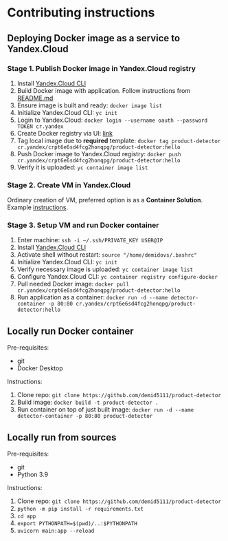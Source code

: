 # Contributing instructions

## Deploying Docker image as a service to Yandex.Cloud

### Stage 1. Publish Docker image in Yandex.Cloud registry

1. Install [Yandex.Cloud CLI][1]
2. Build Docker image with application. Follow instructions from [README.md](./README.md)
3. Ensure image is built and ready: `docker image list`
4. Initialize Yandex.Cloud CLI: `yc init`
5. Login to Yandex.Cloud: `docker login --username oauth --password TOKEN cr.yandex`
6. Create Docker registry via
   UI: [link](https://cloud.yandex.ru/docs/container-registry/operations/registry/registry-create)
7. Tag local image due to **required** template:
   `docker tag product-detector cr.yandex/crpt6e6sd4fcg2honqpg/product-detector:hello`
8. Push Docker image to Yandex.Cloud registry:
   `docker push cr.yandex/crpt6e6sd4fcg2honqpg/product-detector:hello`
9. Verify it is uploaded: `yc container image list`

### Stage 2. Create VM in Yandex.Cloud

Ordinary creation of VM, preferred option is as a **Container Solution**.
Example [instructions][2].

### Stage 3. Setup VM and run Docker container

1. Enter machine: `ssh -i ~/.ssh/PRIVATE_KEY USER@IP`
2. Install [Yandex.Cloud CLI][1]
3. Activate shell without restart: `source "/home/demidovs/.bashrc"`
4. Initialize Yandex.Cloud CLI: `yc init`
5. Verify necessary image is uploaded: `yc container image list`
6. Configure Yandex.Cloud CLI: `yc container registry configure-docker`
7. Pull needed Docker image: `docker pull cr.yandex/crpt6e6sd4fcg2honqpg/product-detector:hello`
8. Run application as a container:
   `docker run -d --name detector-container -p 80:80 cr.yandex/crpt6e6sd4fcg2honqpg/product-detector:hello`

## Locally run Docker container

Pre-requisites:

* git
* Docker Desktop

Instructions:

1. Clone repo: `git clone https://github.com/demid5111/product-detector`
2. Build image: `docker build -t product-detector .`
3. Run container on top of just built image:
   `docker run -d --name detector-container -p 80:80 product-detector`

## Locally run from sources

Pre-requisites:

* git
* Python 3.9

Instructions:

1. Clone repo: `git clone https://github.com/demid5111/product-detector`
2. `python -m pip install -r requirements.txt`
3. `cd app`
4. `export PYTHONPATH=$(pwd)/..:$PYTHONPATH`
5. `uvicorn main:app --reload`

[1]: https://cloud.yandex.ru/docs/cli/quickstart#install

[2]: https://green-api.com/docs/sdk/python/pythonWebhookServer/serverDockerOnYandexCloud/
